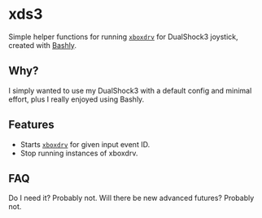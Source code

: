 # xds3

Simple helper functions for running [`xboxdrv`](https://github.com/xboxdrv/xboxdrv) for DualShock3 joystick, created with [Bashly](https://github.com/DannyBen/bashly).

## Why?

I simply wanted to use my DualShock3 with a default config and minimal effort, plus I really enjoyed using Bashly.

## Features

- Starts [`xboxdrv`](https://github.com/xboxdrv/xboxdrv) for given input event ID.
- Stop running instances of xboxdrv.

## FAQ

Do I need it? Probably not.
Will there be new advanced futures? Probably not.
